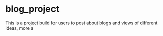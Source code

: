 # blog_project
This is a project build for users to post about blogs and views of different ideas, more a
